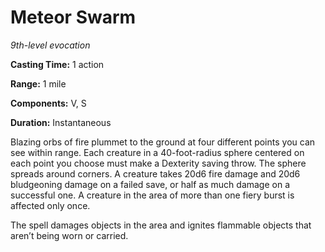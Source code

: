 <title>Meteor Swarm</title>

# Meteor Swarm

_9th-level evocation_

**Casting Time:** 1 action

**Range:** 1 mile

**Components:** V, S

**Duration:** Instantaneous

Blazing orbs of fire plummet to the ground at
four different points you can see within
range. Each creature in a 40-foot-radius
sphere centered on each point you choose must
make a Dexterity saving throw. The sphere
spreads around corners. A creature takes 20d6
fire damage and 20d6 bludgeoning damage on a
failed save, or half as much damage on a
successful one. A creature in the area of
more than one fiery burst is affected only
once.

The spell damages objects in the area and
ignites flammable objects that aren’t being
worn or carried.



